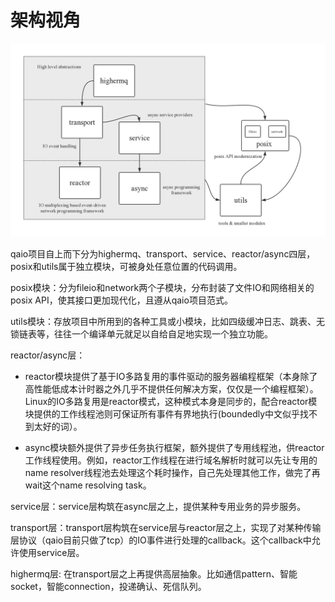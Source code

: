 # 架构视角
![](./qaio-arch.png)

qaio项目自上而下分为highermq、transport、service、reactor/async四层，posix和utils属于独立模块，可被身处任意位置的代码调用。

posix模块：分为fileio和network两个子模块，分布封装了文件IO和网络相关的posix API，使其接口更加现代化，且遵从qaio项目范式。

utils模块：存放项目中所用到的各种工具或小模块，比如四级缓冲日志、跳表、无锁链表等，往往一个编译单元就足以自给自足地实现一个独立功能。

reactor/async层：

 - reactor模块提供了基于IO多路复用的事件驱动的服务器编程框架（本身除了高性能低成本计时器之外几乎不提供任何解决方案，仅仅是一个编程框架）。Linux的IO多路复用是reactor模式，这种模式本身是同步的，配合reactor模块提供的工作线程池则可保证所有事件有界地执行(boundedly中文似乎找不到太好的词）。

- async模块额外提供了异步任务执行框架，额外提供了专用线程池，供reactor工作线程使用。例如，reactor工作线程在进行域名解析时就可以先让专用的name resolver线程池去处理这个耗时操作，自己先处理其他工作，做完了再wait这个name resolving task。


service层：service层构筑在async层之上，提供某种专用业务的异步服务。

transport层：transport层构筑在service层与reactor层之上，实现了对某种传输层协议（qaio目前只做了tcp）的IO事件进行处理的callback。这个callback中允许使用service层。

highermq层: 在transport层之上再提供高层抽象。比如通信pattern、智能socket，智能connection，投递确认、死信队列。


